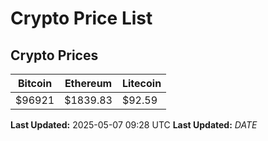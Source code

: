 # Crypto Price List

## Crypto Prices
| Bitcoin | Ethereum | Litecoin |
| ------- | -------- | -------- |
| $96921 | $1839.83 | $92.59 |
**Last Updated:** 2025-05-07 09:28 UTC
**Last Updated:** $DATE$
